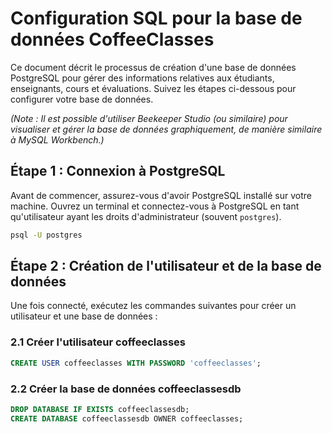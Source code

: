 # Configuration SQL pour la base de données CoffeeClasses

Ce document décrit le processus de création d'une base de données PostgreSQL pour gérer des informations relatives aux étudiants, enseignants, cours et évaluations. Suivez les étapes ci-dessous pour configurer votre base de données.

*(Note : Il est possible d'utiliser Beekeeper Studio (ou similaire) pour visualiser et gérer la base de données graphiquement, de manière similaire à MySQL Workbench.)*

## Étape 1 : Connexion à PostgreSQL

Avant de commencer, assurez-vous d'avoir PostgreSQL installé sur votre machine. Ouvrez un terminal et connectez-vous à PostgreSQL en tant qu'utilisateur ayant les droits d'administrateur (souvent `postgres`).

```bash
psql -U postgres
```

## Étape 2 : Création de l'utilisateur et de la base de données

Une fois connecté, exécutez les commandes suivantes pour créer un utilisateur et une base de données :

### 2.1 Créer l'utilisateur coffeeclasses

```sql
CREATE USER coffeeclasses WITH PASSWORD 'coffeeclasses';
```

### 2.2 Créer la base de données coffeeclassesdb

```sql
DROP DATABASE IF EXISTS coffeeclassesdb;
CREATE DATABASE coffeeclassesdb OWNER coffeeclasses;
```